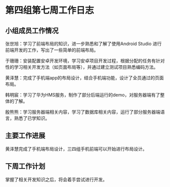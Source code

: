 # 第四组第七周工作日志

## 小组成员工作情况

张世旭：学习了前端布局的知识，进一步熟悉和了解了使用Android Studio 进行前端开发的工作，写出了一些简单的前端布局。

于珊珊：安装配置安卓开发环境，学习安卓项目开发过程，根据分配的任务有针对性的学习相关开发方法（如页面布局等），并通过建立测试项目熟悉编码方法。

黄泽慧：完成了手机端app的布局设计，结合手机端功能，设计了全员通过的页面布局。

韩明宸：学习了华为HMS服务，制作了部分后端运行的demo，对服务器端有了整体的了解。

殷熊熊：学习服务器端相关内容，学习了数据库相关内容，运行了部分服务器端语言，熟悉了已学知识。

## 主要工作进展

黄泽慧完成了手机端布局设计，三四组手机前端可以开始进行布局设计。

## 下周工作计划

掌握了相关开发知识之后，将会着手尝试进行开发。
